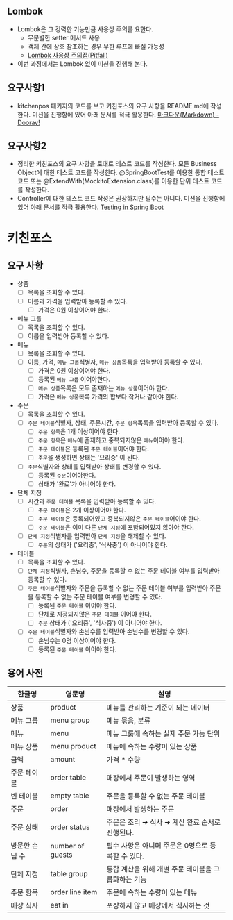 ## Lombok
- Lombok은 그 강력한 기능만큼 사용상 주의를 요한다.
    - 무분별한 setter 메서드 사용
    - 객체 간에 상호 참조하는 경우 무한 루프에 빠질 가능성
    - [Lombok 사용상 주의점(Pitfall)](https://dooray.com/htmls/guides/markdown_ko_KR.html)
- 이번 과정에서는 Lombok 없이 미션을 진행해 본다.

## 요구사항1
- kitchenpos 패키지의 코드를 보고 키친포스의 요구 사항을 README.md에 작성한다. 미션을 진행함에 있어 아래 문서를 적극 활용한다.
[마크다운(Markdown) - Dooray!](https://dooray.com/htmls/guides/markdown_ko_KR.html)

## 요구사항2
- 정리한 키친포스의 요구 사항을 토대로 테스트 코드를 작성한다. 모든 Business Object에 대한 테스트 코드를 작성한다. @SpringBootTest를 이용한 통합 테스트 코드 또는 @ExtendWith(MockitoExtension.class)를 이용한 단위 테스트 코드를 작성한다.
- Controller에 대한 테스트 코드 작성은 권장하지만 필수는 아니다. 미션을 진행함에 있어 아래 문서를 적극 활용한다.
[Testing in Spring Boot](https://www.baeldung.com/spring-boot-testing)

# 키친포스

## 요구 사항
- 상품
  - [ ] 목록을 조회할 수 있다.
  - [ ] 이름과 가격을 입력받아 등록할 수 있다.
    - [ ] 가격은 0원 이상이어야 한다.

- 메뉴 그룹
  - [ ] 목록을 조회할 수 있다.
  - [ ] 이름을 입력받아 등록할 수 있다.

- 메뉴
  - [ ] 목록을 조회할 수 있다.
  - [ ] 이름, 가격, ```메뉴 그룹```식별자, ```메뉴 상품```목록을 입력받아 등록할 수 있다.
    - [ ] 가격은 0원 이상이어야 한다.
    - [ ] 등록된 ```메뉴 그룹``` 이어야한다.
    - [ ] ```메뉴 상품```목록은 모두 존재하는 ```메뉴 상품```이어야 한다.
    - [ ] 가격은 ```메뉴 상품```목록 가격의 합보다 작거나 같아야 한다.

- 주문
  - [ ] 목록을 조회할 수 있다.
  - [ ] ```주문 테이블```식별자, 상태, 주문시간, ```주문 항목```목록을 입력받아 등록할 수 있다.
    - [ ] ```주문 항목```은 1개 이상이어야 한다.
    - [ ] ```주문 항목```은 ```메뉴```에 존재하고 중복되지않은 ```메뉴```이어야 한다.
    - [ ] ```주문 테이블```은 등록된 ```주문 테이블```이어야 한다.
    - [ ] ```주문```을 생성하면 상태는 '요리중' 이 된다.
  - [ ] ```주문```식별자와 상태를 입력받아 상태를 변경할 수 있다.
    - [ ] 등록된 ```주문```이어야한다.
    - [ ] 상태가 '완료'가 아니어야 한다.

- 단체 지정
  - [ ] 시간과 ```주문 테이블``` 목록을 입력받아 등록할 수 있다.
    - [ ] ```주문 테이블```은 2개 이상이어야 한다.
    - [ ] ```주문 테이블```은 등록되어있고 중복되지않은 ```주문 테이블```어이야 한다.
    - [ ] ```주문 테이블```은 이미 다른 ```단체 지정```에 포함되어있지 않아야 한다.
  - [ ] ```단체 지정```식별자를 입력받아 ```단체 지정```을 해제할 수 있다.
    - [ ] ```주문```의 상태가 ('요리중', '식사중') 이 아니어야 한다.

- 테이블
  - [ ] 목록을 조회할 수 있다.
  - [ ] ```단체 지정```식별자, 손님수, 주문을 등록할 수 없는 주문 테이블 여부를 입력받아 등록할 수 있다.
  - [ ] ```주문 테이블```식별자와 주문을 등록할 수 없는 주문 테이블 여부를 입력받아 주문을 등록할 수 없는 주문 테이블 여부를 변경할 수 있다.
    - [ ] 등록된 ```주문 테이블``` 이어야 한다.
    - [ ] 단체로 지정되지않은 ```주문 테이블``` 이어야 한다.
    - [ ] ```주문``` 상태가 ('요리중', '식사중') 이 아니어야 한다.
  - [ ] ```주문 테이블```식별자와 손님수를 입력받아 손님수를 변경할 수 있다.
    - [ ] 손님수는 0명 이상이어야 한다.
    - [ ] 등록된 ```주문 테이블``` 이어야 한다.
  
## 용어 사전

| 한글명 | 영문명 | 설명 |
| --- | --- | --- |
| 상품 | product | 메뉴를 관리하는 기준이 되는 데이터 |
| 메뉴 그룹 | menu group | 메뉴 묶음, 분류 |
| 메뉴 | menu | 메뉴 그룹에 속하는 실제 주문 가능 단위 |
| 메뉴 상품 | menu product | 메뉴에 속하는 수량이 있는 상품 |
| 금액 | amount | 가격 * 수량 |
| 주문 테이블 | order table | 매장에서 주문이 발생하는 영역 |
| 빈 테이블 | empty table | 주문을 등록할 수 없는 주문 테이블 |
| 주문 | order | 매장에서 발생하는 주문 |
| 주문 상태 | order status | 주문은 조리 ➜ 식사 ➜ 계산 완료 순서로 진행된다. |
| 방문한 손님 수 | number of guests | 필수 사항은 아니며 주문은 0명으로 등록할 수 있다. |
| 단체 지정 | table group | 통합 계산을 위해 개별 주문 테이블을 그룹화하는 기능 |
| 주문 항목 | order line item | 주문에 속하는 수량이 있는 메뉴 |
| 매장 식사 | eat in | 포장하지 않고 매장에서 식사하는 것 |
